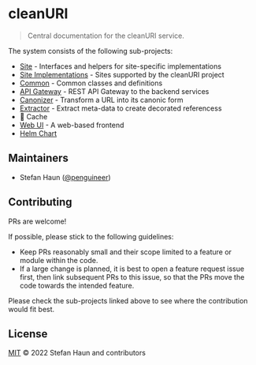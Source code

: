 # cleanURI

> Central documentation for the cleanURI service.

The system consists of the following sub-projects:
* [Site](https://github.com/penguineer/cleanURI-site) - Interfaces and helpers for site-specific implementations
* [Site Implementations](https://github.com/penguineer/cleanURI-site-implementations) - Sites supported by the cleanURI project
* [Common](https://github.com/penguineer/cleanURI-common) - Common classes and definitions
* [API Gateway](https://github.com/penguineer/cleanURI-apigateway) - REST API Gateway to the backend services
* [Canonizer](https://github.com/penguineer/cleanURI-canonizer) - Transform a URL into its canonic form
* [Extractor](https://github.com/penguineer/cleanURI-extractor) - Extract meta-data to create decorated referencess
* :construction: Cache
* [Web UI](https://github.com/penguineer/cleanURI-webui) - A web-based frontend
* [Helm Chart](https://github.com/penguineer/cleanURI-helm)


## Maintainers

* Stefan Haun ([@penguineer](https://github.com/penguineer))


## Contributing

PRs are welcome!

If possible, please stick to the following guidelines:

* Keep PRs reasonably small and their scope limited to a feature or module within the code.
* If a large change is planned, it is best to open a feature request issue first, then link subsequent PRs to this issue, so that the PRs move the code towards the intended feature.

Please check the sub-projects linked above to see where the contribution would fit best.


## License

[MIT](LICENSE.txt) © 2022 Stefan Haun and contributors
